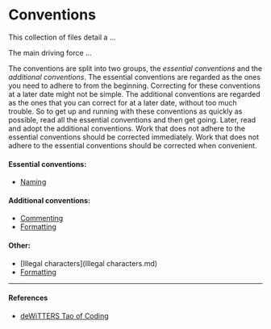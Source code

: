 # Conventions

This collection of files detail a ...

The main driving force ...

The conventions are split into two groups, the _essential conventions_ and the
_additional conventions_. The essential conventions are regarded as the ones you
need to adhere to from the beginning. Correcting for these conventions at a
later date might not be simple. The additional conventions are regarded as the
ones that you can correct for at a later date, without too much trouble. So to
get up and running with these conventions as quickly as possible, read all the
essential conventions and then get going. Later, read and adopt the additional
conventions. Work that does not adhere to the essential conventions should be
corrected immediately. Work that does not adhere to the essential conventions
should be corrected when convenient. 

#### Essential conventions:

- [Naming](Naming.md)

#### Additional conventions:

- [Commenting](Commenting.md)
- [Formatting](Formatting.md)

#### Other:

- [Illegal characters](Illegal characters.md)
- [Formatting](Formatting.md)

---

#### References

- [deWiTTERS Tao of Coding](http://www.koonsolo.com/news/dewitters-tao-of-coding/)
